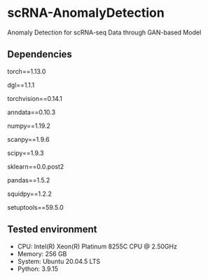 # scRNA-AnomalyDetection
Anomaly Detection for scRNA-seq Data through GAN-based Model

## Dependencies
torch==1.13.0

dgl==1.1.1

torchvision==0.14.1

anndata==0.10.3

numpy==1.19.2

scanpy==1.9.6

scipy==1.9.3

sklearn==0.0.post2

pandas==1.5.2

squidpy==1.2.2

setuptools==59.5.0

## Tested environment
- CPU: Intel(R) Xeon(R) Platinum 8255C CPU @ 2.50GHz
- Memory: 256 GB
- System: Ubuntu 20.04.5 LTS
- Python: 3.9.15
